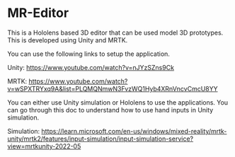 # MR-Editor
This is a Hololens based 3D editor that can be used model 3D prototypes. This is developed using Unity and MRTK.

You can use the following links to setup the application.

Unity: https://www.youtube.com/watch?v=nJYzSZns9Ck

MRTK: https://www.youtube.com/watch?v=wSPXTRYxq9A&list=PLQMQNmwN3FvzWQ1Hyb4XRnVncvCmcU8YY

You can either use Unity simulation or Hololens to use the applications. You can go through this doc to understand how to use hand inputs in Unity simulation.

Simulation: https://learn.microsoft.com/en-us/windows/mixed-reality/mrtk-unity/mrtk2/features/input-simulation/input-simulation-service?view=mrtkunity-2022-05
